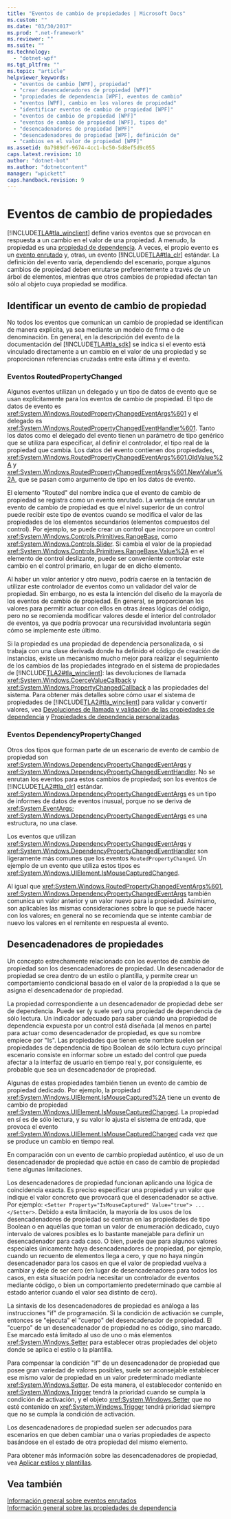 ```yaml
---
title: "Eventos de cambio de propiedades | Microsoft Docs"
ms.custom: ""
ms.date: "03/30/2017"
ms.prod: ".net-framework"
ms.reviewer: ""
ms.suite: ""
ms.technology: 
  - "dotnet-wpf"
ms.tgt_pltfrm: ""
ms.topic: "article"
helpviewer_keywords: 
  - "eventos de cambio [WPF], propiedad"
  - "crear desencadenadores de propiedad [WPF]"
  - "propiedades de dependencia [WPF], eventos de cambio"
  - "eventos [WPF], cambio en los valores de propiedad"
  - "identificar eventos de cambio de propiedad [WPF]"
  - "eventos de cambio de propiedad [WPF]"
  - "eventos de cambio de propiedad [WPF], tipos de"
  - "desencadenadores de propiedad [WPF]"
  - "desencadenadores de propiedad [WPF], definición de"
  - "cambios en el valor de propiedad [WPF]"
ms.assetid: 0a7989df-9674-4cc1-bc50-5d8ef5d9c055
caps.latest.revision: 10
author: "dotnet-bot"
ms.author: "dotnetcontent"
manager: "wpickett"
caps.handback.revision: 9
---
```

# Eventos de cambio de propiedades
[!INCLUDE[TLA#tla_winclient](../../../../includes/tlasharptla-winclient-md.md)] define varios eventos que se provocan en respuesta a un cambio en el valor de una propiedad.  A menudo, la propiedad es una [propiedad de dependencia](GTMT).  A veces, el propio evento es un [evento enrutado](GTMT) y, otras, un evento [!INCLUDE[TLA#tla_clr](../../../../includes/tlasharptla-clr-md.md)] estándar.  La definición del evento varía, dependiendo del escenario, porque algunos cambios de propiedad deben enrutarse preferentemente a través de un árbol de elementos, mientras que otros cambios de propiedad afectan tan sólo al objeto cuya propiedad se modifica.  
  
## Identificar un evento de cambio de propiedad  
 No todos los eventos que comunican un cambio de propiedad se identifican de manera explícita, ya sea mediante un modelo de firma o de denominación.  En general, en la descripción del evento de la documentación del [!INCLUDE[TLA#tla_sdk](../../../../includes/tlasharptla-sdk-md.md)] se indica si el evento está vinculado directamente a un cambio en el valor de una propiedad y se proporcionan referencias cruzadas entre esta última y el evento.  
  
### Eventos RoutedPropertyChanged  
 Algunos eventos utilizan un delegado y un tipo de datos de evento que se usan explícitamente para los eventos de cambio de propiedad.  El tipo de datos de evento es <xref:System.Windows.RoutedPropertyChangedEventArgs%601> y el delegado es <xref:System.Windows.RoutedPropertyChangedEventHandler%601>.  Tanto los datos como el delegado del evento tienen un parámetro de tipo genérico que se utiliza para especificar, al definir el controlador, el tipo real de la propiedad que cambia.  Los datos del evento contienen dos propiedades, <xref:System.Windows.RoutedPropertyChangedEventArgs%601.OldValue%2A> y <xref:System.Windows.RoutedPropertyChangedEventArgs%601.NewValue%2A>, que se pasan como argumento de tipo en los datos de evento.  
  
 El elemento "Routed" del nombre indica que el evento de cambio de propiedad se registra como un evento enrutado.  La ventaja de enrutar un evento de cambio de propiedad es que el nivel superior de un control puede recibir este tipo de eventos cuando se modifica el valor de las propiedades de los elementos secundarios \(elementos compuestos del control\).  Por ejemplo, se puede crear un control que incorpore un control <xref:System.Windows.Controls.Primitives.RangeBase>, como <xref:System.Windows.Controls.Slider>.  Si cambia el valor de la propiedad <xref:System.Windows.Controls.Primitives.RangeBase.Value%2A> en el elemento de control deslizante, puede ser conveniente controlar este cambio en el control primario, en lugar de en dicho elemento.  
  
 Al haber un valor anterior y otro nuevo, podría caerse en la tentación de utilizar este controlador de eventos como un validador del valor de propiedad.  Sin embargo, no es esta la intención del diseño de la mayoría de los eventos de cambio de propiedad.  En general, se proporcionan los valores para permitir actuar con ellos en otras áreas lógicas del código, pero no se recomienda modificar valores desde el interior del controlador de eventos, ya que podría provocar una recursividad involuntaria según cómo se implemente este último.  
  
 Si la propiedad es una propiedad de dependencia personalizada, o si trabaja con una clase derivada donde ha definido el código de creación de instancias, existe un mecanismo mucho mejor para realizar el seguimiento de los cambios de las propiedades integrado en el sistema de propiedades de [!INCLUDE[TLA2#tla_winclient](../../../../includes/tla2sharptla-winclient-md.md)]: las devoluciones de llamada <xref:System.Windows.CoerceValueCallback> y <xref:System.Windows.PropertyChangedCallback> a las propiedades del sistema.  Para obtener más detalles sobre cómo usar el sistema de propiedades de [!INCLUDE[TLA2#tla_winclient](../../../../includes/tla2sharptla-winclient-md.md)] para validar y convertir valores, vea [Devoluciones de llamada y validación de las propiedades de dependencia](../../../../docs/framework/wpf/advanced/dependency-property-callbacks-and-validation.md) y [Propiedades de dependencia personalizadas](../../../../docs/framework/wpf/advanced/custom-dependency-properties.md).  
  
### Eventos DependencyPropertyChanged  
 Otros dos tipos que forman parte de un escenario de evento de cambio de propiedad son <xref:System.Windows.DependencyPropertyChangedEventArgs> y <xref:System.Windows.DependencyPropertyChangedEventHandler>.  No se enrutan los eventos para estos cambios de propiedad; son los eventos de [!INCLUDE[TLA2#tla_clr](../../../../includes/tla2sharptla-clr-md.md)] estándar.  <xref:System.Windows.DependencyPropertyChangedEventArgs> es un tipo de informes de datos de eventos inusual, porque no se deriva de <xref:System.EventArgs>; <xref:System.Windows.DependencyPropertyChangedEventArgs> es una estructura, no una clase.  
  
 Los eventos que utilizan <xref:System.Windows.DependencyPropertyChangedEventArgs> y <xref:System.Windows.DependencyPropertyChangedEventHandler> son ligeramente más comunes que los eventos `RoutedPropertyChanged`.  Un ejemplo de un evento que utiliza estos tipos es <xref:System.Windows.UIElement.IsMouseCapturedChanged>.  
  
 Al igual que <xref:System.Windows.RoutedPropertyChangedEventArgs%601>, <xref:System.Windows.DependencyPropertyChangedEventArgs> también comunica un valor anterior y un valor nuevo para la propiedad.  Asimismo, son aplicables las mismas consideraciones sobre lo que se puede hacer con los valores; en general no se recomienda que se intente cambiar de nuevo los valores en el remitente en respuesta al evento.  
  
## Desencadenadores de propiedades  
 Un concepto estrechamente relacionado con los eventos de cambio de propiedad son los desencadenadores de propiedad.  Un desencadenador de propiedad se crea dentro de un estilo o plantilla, y permite crear un comportamiento condicional basado en el valor de la propiedad a la que se asigna el desencadenador de propiedad.  
  
 La propiedad correspondiente a un desencadenador de propiedad debe ser de dependencia.  Puede ser \(y suele ser\) una propiedad de dependencia de sólo lectura.  Un indicador adecuado para saber cuándo una propiedad de dependencia expuesta por un control está diseñada \(al menos en parte\) para actuar como desencadenador de propiedad, es que su nombre empiece por "Is".  Las propiedades que tienen este nombre suelen ser propiedades de dependencia de tipo Boolean de sólo lectura cuyo principal escenario consiste en informar sobre un estado del control que pueda afectar a la interfaz de usuario en tiempo real y, por consiguiente, es probable que sea un desencadenador de propiedad.  
  
 Algunas de estas propiedades también tienen un evento de cambio de propiedad dedicado.  Por ejemplo, la propiedad <xref:System.Windows.UIElement.IsMouseCaptured%2A> tiene un evento de cambio de propiedad <xref:System.Windows.UIElement.IsMouseCapturedChanged>.  La propiedad en sí es de sólo lectura, y su valor lo ajusta el sistema de entrada, que provoca el evento <xref:System.Windows.UIElement.IsMouseCapturedChanged> cada vez que se produce un cambio en tiempo real.  
  
 En comparación con un evento de cambio propiedad auténtico, el uso de un desencadenador de propiedad que actúe en caso de cambio de propiedad tiene algunas limitaciones.  
  
 Los desencadenadores de propiedad funcionan aplicando una lógica de coincidencia exacta.  Es preciso especificar una propiedad y un valor que indique el valor concreto que provocará que el desencadenador se active.  Por ejemplo: `<Setter Property="IsMouseCaptured" Value="true"> ... </Setter>`.  Debido a esta limitación, la mayoría de los usos de los desencadenadores de propiedad se centran en las propiedades de tipo Boolean o en aquéllas que toman un valor de enumeración dedicado, cuyo intervalo de valores posibles es lo bastante manejable para definir un desencadenador para cada caso.  O bien, puede que para algunos valores especiales únicamente haya desencadenadores de propiedad, por ejemplo, cuando un recuento de elementos llega a cero, y que no haya ningún desencadenador para los casos en que el valor de propiedad vuelva a cambiar y deje de ser cero \(en lugar de desencadenadores para todos los casos, en esta situación podría necesitar un controlador de eventos mediante código, o bien un comportamiento predeterminado que cambie al estado anterior cuando el valor sea distinto de cero\).  
  
 La sintaxis de los desencadenadores de propiedad es análoga a las instrucciones "if" de programación.  Si la condición de activación se cumple, entonces se "ejecuta" el "cuerpo" del desencadenador de propiedad.  El "cuerpo" de un desencadenador de propiedad no es código, sino marcado.  Ese marcado está limitado al uso de uno o más elementos <xref:System.Windows.Setter> para establecer otras propiedades del objeto donde se aplica el estilo o la plantilla.  
  
 Para compensar la condición "if" de un desencadenador de propiedad que posee gran variedad de valores posibles, suele ser aconsejable establecer ese mismo valor de propiedad en un valor predeterminado mediante <xref:System.Windows.Setter>.  De esta manera, el establecedor contenido en <xref:System.Windows.Trigger> tendrá la prioridad cuando se cumpla la condición de activación, y el objeto <xref:System.Windows.Setter> que no esté contenido en <xref:System.Windows.Trigger> tendrá prioridad siempre que no se cumpla la condición de activación.  
  
 Los desencadenadores de propiedad suelen ser adecuados para escenarios en que deben cambiar una o varias propiedades de aspecto basándose en el estado de otra propiedad del mismo elemento.  
  
 Para obtener más información sobre las desencadenadores de propiedad, vea [Aplicar estilos y plantillas](../../../../docs/framework/wpf/controls/styling-and-templating.md).  
  
## Vea también  
 [Información general sobre eventos enrutados](../../../../docs/framework/wpf/advanced/routed-events-overview.md)   
 [Información general sobre las propiedades de dependencia](../../../../docs/framework/wpf/advanced/dependency-properties-overview.md)